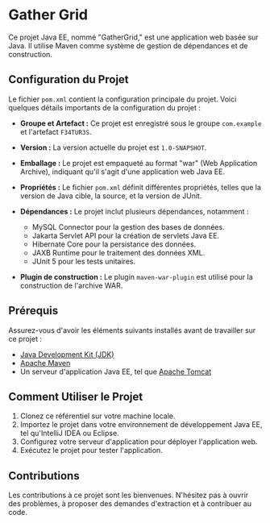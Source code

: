 # Gather Grid

Ce projet Java EE, nommé "GatherGrid," est une application web basée sur Java. Il utilise Maven comme système de gestion de dépendances et de construction.

## Configuration du Projet

Le fichier `pom.xml` contient la configuration principale du projet. Voici quelques détails importants de la configuration du projet :

- **Groupe et Artefact :** Ce projet est enregistré sous le groupe `com.example` et l'artefact `F34TUR3S`.

- **Version :** La version actuelle du projet est `1.0-SNAPSHOT`.

- **Emballage :** Le projet est empaqueté au format "war" (Web Application Archive), indiquant qu'il s'agit d'une application web Java EE.

- **Propriétés :** Le fichier `pom.xml` définit différentes propriétés, telles que la version de Java cible, la source, et la version de JUnit.

- **Dépendances :** Le projet inclut plusieurs dépendances, notamment :
  - MySQL Connector pour la gestion des bases de données.
  - Jakarta Servlet API pour la création de servlets Java EE.
  - Hibernate Core pour la persistance des données.
  - JAXB Runtime pour le traitement des données XML.
  - JUnit 5 pour les tests unitaires.

- **Plugin de construction :** Le plugin `maven-war-plugin` est utilisé pour la construction de l'archive WAR.

## Prérequis

Assurez-vous d'avoir les éléments suivants installés avant de travailler sur ce projet :
- [Java Development Kit (JDK)](https://www.oracle.com/java/technologies/javase-downloads.html)
- [Apache Maven](https://maven.apache.org/download.cgi)
- Un serveur d'application Java EE, tel que [Apache Tomcat](http://tomcat.apache.org/)

## Comment Utiliser le Projet

1. Clonez ce référentiel sur votre machine locale.
2. Importez le projet dans votre environnement de développement Java EE, tel qu'IntelliJ IDEA ou Eclipse.
3. Configurez votre serveur d'application pour déployer l'application web.
4. Exécutez le projet pour tester l'application.

## Contributions

Les contributions à ce projet sont les bienvenues. N'hésitez pas à ouvrir des problèmes, à proposer des demandes d'extraction et à contribuer au code.

